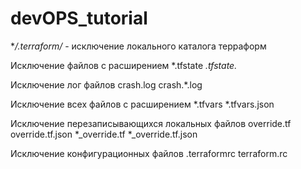 # devOPS_tutorial

**/.terraform/*  - исключение локального каталога терраформ

Исключение файлов с расширением
*.tfstate
*.tfstate.*

Исключение лог файлов 
crash.log
crash.*.log

Исключение всех файлов с расширением
*.tfvars
*.tfvars.json

Исключение перезаписывающихся локальных файлов
override.tf
override.tf.json
*_override.tf
*_override.tf.json

Исключение конфигурационных файлов
.terraformrc
terraform.rc

